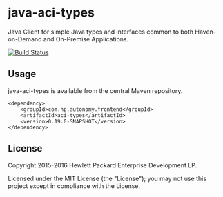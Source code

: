 # java-aci-types

Java Client for simple Java types and interfaces common to both Haven-on-Demand and On-Premise Applications.

[![Build Status](https://travis-ci.org/hpe-idol/java-aci-types.svg?branch=master)](https://travis-ci.org/hpe-idol/java-aci-types)

## Usage

java-aci-types is available from the central Maven repository.

    <dependency>
        <groupId>com.hp.autonomy.frontend</groupId>
        <artifactId>aci-types</artifactId>
        <version>0.19.0-SNAPSHOT</version>
    </dependency>

## License
Copyright 2015-2016 Hewlett Packard Enterprise Development LP.

Licensed under the MIT License (the "License"); you may not use this project except in compliance with the License.
